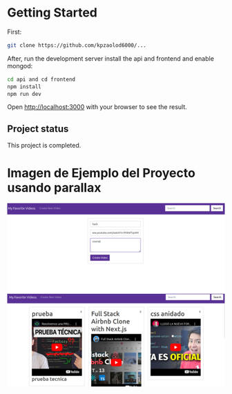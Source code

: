 # Getting Started

First:
```bash
git clone https://github.com/kpzaolod6000/...

```
After, run the development server install the api and frontend and enable mongod:

```bash
cd api and cd frontend
npm install
npm run dev
```

Open [http://localhost:3000](http://localhost:3000) with your browser to see the result.

## Project status

This project is completed. 

# Imagen de Ejemplo del Proyecto usando parallax

![img](./imgs/img1.png)
![img](./imgs/img2.png)